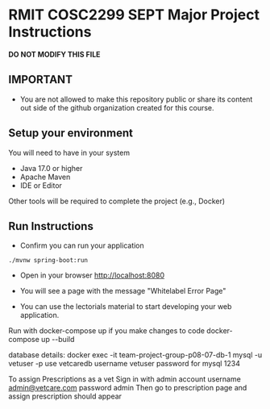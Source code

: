 # RMIT COSC2299 SEPT Major Project Instructions

**DO NOT MODIFY THIS FILE**

## IMPORTANT

- You are not allowed to make this repository public or share its content out side of the github organization created for this course.

## Setup your environment 
You will need to have in your system

- Java 17.0 or higher
- Apache Maven
- IDE or Editor

Other tools will be required to complete the project (e.g., Docker)

## Run Instructions

- Confirm you can run your application 
```shell
./mvnw spring-boot:run
```
- Open in your browser [http://localhost:8080](http://localhost:8080)

- You will see a page with the message "Whitelabel Error Page"

- You can use the lectorials material to start developing your web application.

Run with 
docker-compose up
if you make changes to code
docker-compose up --build

database details:
docker exec -it team-project-group-p08-07-db-1 mysql -u vetuser -p
use vetcaredb
username vetuser
password for mysql 1234

To assign Prescriptions as a vet
Sign in with admin account 
username admin@vetcare.com
password admin
Then go to prescription page and assign prescription should appear








